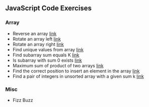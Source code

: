 ## JavaScript Code Exercises

### Array

- Reverse an array [link](src/array/reverse-array/README.md)
- Rotate an array left [link](src/array/rotation/array-left-rotation/README.md)
- Rotate an array right [link](src/array/rotation/right/README.md)
- Find unique values from array [link](src/array/uniq-items/README.md)
- Find subarray sum equals K [link](src/array/subarray-sum-equals-k/README.md)
- Is subarray with sum 0 exists [link](src/array/subarray-sum-0/README.md)
- Maximum sum of product of two arrays [link](src/array/maximum-sum-of-products/README.md)
- Find the correct position to insert an element in the array [link](exercises/array/find-position-to-insert/README.md)
- Find a pair of integers in unsorted array with a given sum k [link](exercises/array/pair-with-given-sum/README.md)

### Misc

- Fizz Buzz
